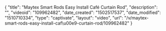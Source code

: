 {
    "title": "Maytex Smart Rods Easy Install Caf&eacute; Curtain Rod",
    "description": "",
    "videoid": "109962482",
    "date_created": "1502517537",
    "date_modified": "1510710334",
    "type": "captivate",
    "layout": "video",
    "url": "\/v\/maytex-smart-rods-easy-install-caf\u00e9-curtain-rod\/109962482"
}
